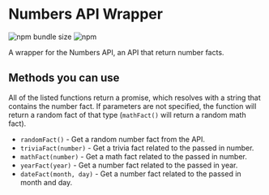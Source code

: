 # Numbers API Wrapper

![npm bundle size](https://img.shields.io/bundlephobia/min/numbers-api-wrapper.svg)
![npm](https://img.shields.io/npm/v/numbers-api-wrapper.svg)

A wrapper for the Numbers API, an API that return number facts.

## Methods you can use
All of the listed functions return a promise, which resolves with a string that contains the number fact. If parameters are not specified, the function will return a random fact of that type (`mathFact()` will return a random math fact).

- `randomFact()` - Get a random number fact from the API.
- `triviaFact(number)` - Get a trivia fact related to the passed in number.
- `mathFact(number)` - Get a math fact related to the passed in number.
- `yearFact(year)` - Get a number fact related to the passed in year.
- `dateFact(month, day)` - Get a number fact related to the passed in month and day.
